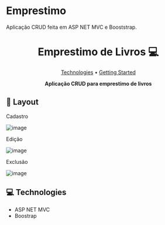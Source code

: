 ﻿# Emprestimo
Aplicação CRUD feita em ASP NET MVC e Booststrap.
<h1 align="center" style="font-weight: bold;">Emprestimo de Livros 💻</h1>

<p align="center">
 <a href="#tech">Technologies</a> • 
 <a href="#started">Getting Started</a> 
</p>

<p align="center">
    <b>Aplicação CRUD para emprestimo de livros</b>
</p>


<h2 id="layout">🎨 Layout</h2>
<p align="center">

Cadastro

![image](https://github.com/user-attachments/assets/389ad743-7705-464d-8d44-ef8a546d8762)

Edição

![image](https://github.com/user-attachments/assets/cb9f11ae-f3af-48ef-843a-d155adb51768)

Exclusão

![image](https://github.com/user-attachments/assets/a18996ad-32ba-404a-a3be-d5afb68b6469)
</p>

<h2 id="technologies">💻 Technologies</h2>
<ul>
 <li>ASP NET MVC</li>
 <li>Boostrap</li>
</ul>
